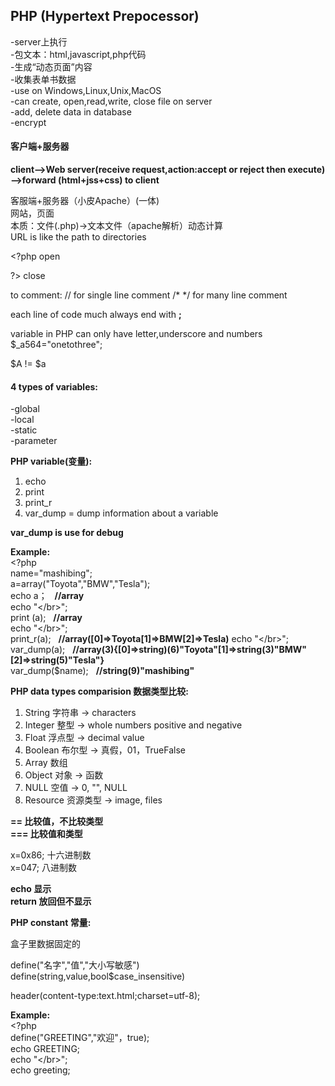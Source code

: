 ## PHP (Hypertext Prepocessor)

\-server上执行\
\-包文本：html,javascript,php代码\
\-生成“动态页面”内容\
\-收集表单书数据\
\-use on Windows,Linux,Unix,MacOS\
\-can create, open,read,write, close file on server\
\-add, delete data in database\
\-encrypt

#### 客户端+服务器

**client—>Web server(receive request,action:accept or reject then execute)—>forward (html+jss+css) to client**

客服端+服务器（小皮Apache）(一体)</br>
网站，页面</br>
本质：文件(.php)->文本文件（apache解析）动态计算</br>
URL is like the path to directories

\<?php open

<p>?>     close </p>

to comment:
// for single line comment
/*
*/ for many line comment

each line of code much always end with **;**

variable in PHP can only have letter,underscore and numbers</br>
$_a564="onetothree";

$A != $a

#### 4 types of variables:

\-global</br>
\-local</br>
\-static</br>
\-parameter</br>

**PHP variable(变量):**
1. echo  
2. print  
3. print_r  
4. var_dump = dump information about a variable

**var_dump is use for debug**

**Example:**  
<\?php  
name="mashibing";  
a=array("Toyota","BMW","Tesla");  
echo a；   **//array**</br>
echo "\</br>"; </br>
print (a);   **//array**</br>
echo "\</br>";  </br>
print_r(a);   **//array([0]=>Toyota[1]=>BMW[2]=>Tesla)**
echo "\</br>"; </br>
var_dump(a);   **//array(3){[0]=>string)(6)"Toyota"[1]=>string(3)"BMW"[2]=>string(5)"Tesla"}** </br>
var_dump($name);   **//string(9)"mashibing"**

**PHP data types comparision 数据类型比较:**
1. String 字符串 -> characters
2. Integer 整型 -> whole numbers positive and negative
3. Float 浮点型 -> decimal value
4. Boolean 布尔型 -> 真假，01，TrueFalse
5. Array 数组
6. Object 对象 -> 函数
7. NULL 空值 -> 0, "", NULL
8. Resource 资源类型 -> image, files

**== 比较值，不比较类型**  
**=== 比较值和类型**

x=0x86; 十六进制数  
x=047; 八进制数

**echo 显示**  
**return 放回但不显示**

**PHP constant 常量:**

盒子里数据固定的

define("名字","值","大小写敏感")  
define(string,value,bool$case_insensitive)

header(content-type:text.html;charset=utf-8);

**Example:**  
\<?php  
define("GREETING","欢迎"，true);  
echo GREETING;  
echo "\</br>";  
echo greeting;

